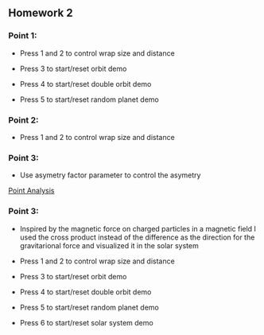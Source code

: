 ## Homework 2

### Point 1:

- Press 1 and 2 to control wrap size and distance 

- Press 3 to start/reset orbit demo

- Press 4 to start/reset double orbit demo

- Press 5 to start/reset random planet demo

### Point 2:

- Press 1 and 2 to control wrap size and distance 

### Point 3:

- Use asymetry factor parameter to control the asymetry 

[Point Analysis](analysis.MD)

### Point 3:

- Inspired by the magnetic force on charged particles in a magnetic field I used the cross product instead of the difference as the direction for the gravitarional force and visualized it in the solar system

- Press 1 and 2 to control wrap size and distance 

- Press 3 to start/reset orbit demo

- Press 4 to start/reset double orbit demo

- Press 5 to start/reset random planet demo

- Press 6 to start/reset solar system demo
